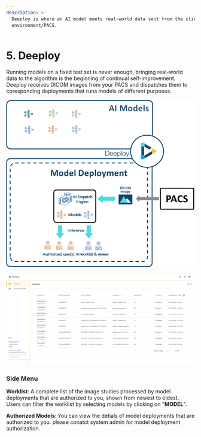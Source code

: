 ```yaml
---
description: >-
  Deeploy is where an AI model meets real-world data sent from the clinical
  environment/PACS.
---
```


# 5. Deeploy

Running models on a fixed test set is never enough, bringing real-world data to the algorithm is the beginning of continual self-improvement. Deeploy receives DICOM images from your PACS and dispatches them to coresponding deployments that runs models of different purposes.

![](../.gitbook/assets/con-5-0-1.png)

![](../.gitbook/assets/con-5-0-2.png)

### Side Menu <a href="#side-menu" id="side-menu"></a>

**Worklist**: A complete list of the image studies processed by model deployments that are authorized to you, shown from newest to oldest. Users can filter the worklist by selecting models by clicking on "**MODEL**".

**Authorized Models**: You can view the detials of model deployments that are authorized to you. please conatct system admin for model deployment authorization.
